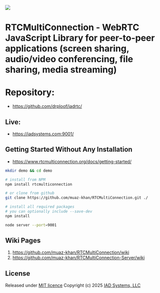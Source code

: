 ![](https://iadsystems.io/favicon.png)

# RTCMultiConnection - WebRTC JavaScript Library for peer-to-peer applications (screen sharing, audio/video conferencing, file sharing, media streaming)

# Repository:

* https://github.com/drploof/iadrtc/

## Live:

* https://iadsystems.com:9001/

## Getting Started Without Any Installation

* https://www.rtcmulticonnection.org/docs/getting-started/

  
```sh
mkdir demo && cd demo

# install from NPM
npm install rtcmulticonnection

# or clone from github
git clone https://github.com/muaz-khan/RTCMultiConnection.git ./

# install all required packages
# you can optionally include --save-dev
npm install

node server --port=9001
```


## Wiki Pages

1. https://github.com/muaz-khan/RTCMultiConnection/wiki
2. https://github.com/muaz-khan/RTCMultiConnection-Server/wiki

## License

Released under [MIT licence](https://github.com/muaz-khan/RTCMultiConnection/blob/master/LICENSE.md)
Copyright (c) 2025 [IAD Systems, LLC](https://iadsystems.com/)
